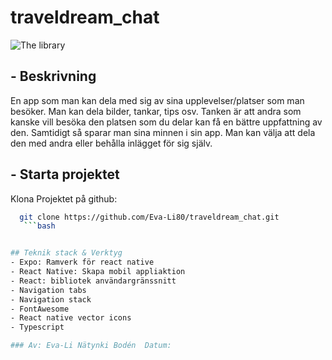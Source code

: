 # traveldream_chat
![The library](public/assets/images)

## - Beskrivning
En app som man kan dela med sig av sina upplevelser/platser som man besöker.
Man kan dela bilder, tankar, tips osv.
Tanken är att andra som kanske vill besöka den platsen som du delar kan få en bättre uppfattning av den.
Samtidigt så sparar man sina minnen i sin app.
Man kan välja att dela den med andra eller behålla inlägget för sig själv. 

## - Starta projektet
Klona Projektet på github:
 ```bash
   git clone https://github.com/Eva-Li80/traveldream_chat.git
    ```bash


## Teknik stack & Verktyg
- Expo: Ramverk för react native
- React Native: Skapa mobil appliaktion
- React: bibliotek användargränssnitt
- Navigation tabs
- Navigation stack
- FontAwesome
- React native vector icons
- Typescript

### Av: Eva-Li Nätynki Bodén  Datum: